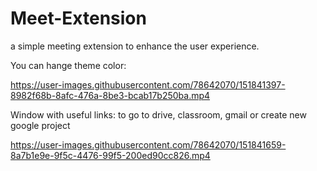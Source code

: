 # Meet-Extension
a simple meeting extension to enhance the user experience.


You can hange theme color:

https://user-images.githubusercontent.com/78642070/151841397-8982f68b-8afc-476a-8be3-bcab17b250ba.mp4

Window with useful links:
to go to drive, classroom, gmail or create new google project

https://user-images.githubusercontent.com/78642070/151841659-8a7b1e9e-9f5c-4476-99f5-200ed90cc826.mp4

